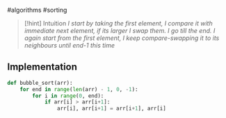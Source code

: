 #algorithms #sorting 


> [!hint] Intuition
> *I start by taking the first element, I compare it with immediate next element, if its larger I swap them. I go till the end. I again start from the first element, I keep compare-swapping it to its neighbours until end-1 this time*


## Implementation

```python
def bubble_sort(arr):
	for end in range(len(arr) - 1, 0, -1):
		for i in range(0, end):
			if arr[i] > arr[i+1]:
				arr[i], arr[i+1] = arr[i+1], arr[i]	
```